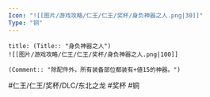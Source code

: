```yaml
---
Icon: "![[图片/游戏攻略/仁王/仁王/奖杯/身负神器之人.png|30]]"
Type: "铜"
---
```

```ad-common-bronze-trophy
title: (Title:: "身负神器之人")
![[图片/游戏攻略/仁王/仁王/奖杯/身负神器之人.png|100]]

(Comment:: "除配件外，所有装备部位都装有+値15的神器。")
```

#仁王/仁王/奖杯/DLC/东北之龙 #奖杯 #铜
